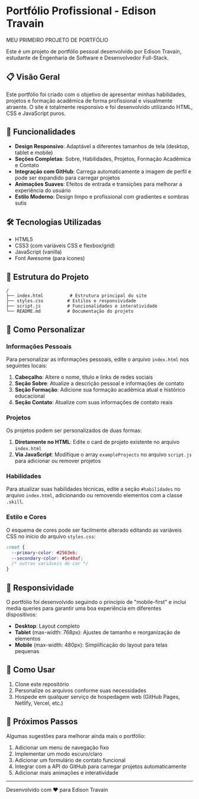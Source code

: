 # Portfólio Profissional - Edison Travain

MEU PRIMEIRO PROJETO DE PORTFÓLIO

Este é um projeto de portfólio pessoal desenvolvido por Edison Travain, estudante de Engenharia de Software e Desenvolvedor Full-Stack.

## 📋 Visão Geral

Este portfólio foi criado com o objetivo de apresentar minhas habilidades, projetos e formação acadêmica de forma profissional e visualmente atraente. O site é totalmente responsivo e foi desenvolvido utilizando HTML, CSS e JavaScript puros.

## 🚀 Funcionalidades

- **Design Responsivo**: Adaptável a diferentes tamanhos de tela (desktop, tablet e mobile)
- **Seções Completas**: Sobre, Habilidades, Projetos, Formação Acadêmica e Contato
- **Integração com GitHub**: Carrega automaticamente a imagem de perfil e pode ser expandido para carregar projetos
- **Animações Suaves**: Efeitos de entrada e transições para melhorar a experiência do usuário
- **Estilo Moderno**: Design limpo e profissional com gradientes e sombras sutis

## 🛠️ Tecnologias Utilizadas

- HTML5
- CSS3 (com variáveis CSS e flexbox/grid)
- JavaScript (vanilla)
- Font Awesome (para ícones)

## 📁 Estrutura do Projeto

```
/
├── index.html          # Estrutura principal do site
├── styles.css         # Estilos e responsividade
├── script.js          # Funcionalidades e interatividade
└── README.md          # Documentação do projeto
```

## 🔧 Como Personalizar

### Informações Pessoais

Para personalizar as informações pessoais, edite o arquivo `index.html` nos seguintes locais:

1. **Cabeçalho**: Altere o nome, título e links de redes sociais
2. **Seção Sobre**: Atualize a descrição pessoal e informações de contato
3. **Seção Formação**: Adicione sua formação acadêmica atual e histórico educacional
4. **Seção Contato**: Atualize com suas informações de contato reais

### Projetos

Os projetos podem ser personalizados de duas formas:

1. **Diretamente no HTML**: Edite o card de projeto existente no arquivo `index.html`
2. **Via JavaScript**: Modifique o array `exampleProjects` no arquivo `script.js` para adicionar ou remover projetos

### Habilidades

Para atualizar suas habilidades técnicas, edite a seção `#habilidades` no arquivo `index.html`, adicionando ou removendo elementos com a classe `.skill`.

### Estilo e Cores

O esquema de cores pode ser facilmente alterado editando as variáveis CSS no início do arquivo `styles.css`:

```css
:root {
  --primary-color: #2563eb;
  --secondary-color: #1e40af;
  /* outras variáveis de cor */
}
```

## 📱 Responsividade

O portfólio foi desenvolvido seguindo o princípio de "mobile-first" e inclui media queries para garantir uma boa experiência em diferentes dispositivos:

- **Desktop**: Layout completo
- **Tablet** (max-width: 768px): Ajustes de tamanho e reorganização de elementos
- **Mobile** (max-width: 480px): Simplificação do layout para telas pequenas

## 🚀 Como Usar

1. Clone este repositório
2. Personalize os arquivos conforme suas necessidades
3. Hospede em qualquer serviço de hospedagem web (GitHub Pages, Netlify, Vercel, etc.)

## 📝 Próximos Passos

Algumas sugestões para melhorar ainda mais o portfólio:

1. Adicionar um menu de navegação fixo
2. Implementar um modo escuro/claro
3. Adicionar um formulário de contato funcional
4. Integrar com a API do GitHub para carregar projetos automaticamente
5. Adicionar mais animações e interatividade

---

Desenvolvido com ❤️ para Edison Travain
